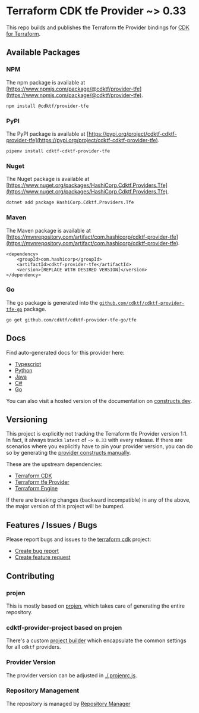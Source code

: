 # Terraform CDK tfe Provider ~> 0.33

This repo builds and publishes the Terraform tfe Provider bindings for [CDK for Terraform](https://cdk.tf).

## Available Packages

### NPM

The npm package is available at [https://www.npmjs.com/package/@cdktf/provider-tfe](https://www.npmjs.com/package/@cdktf/provider-tfe).

`npm install @cdktf/provider-tfe`

### PyPI

The PyPI package is available at [https://pypi.org/project/cdktf-cdktf-provider-tfe](https://pypi.org/project/cdktf-cdktf-provider-tfe).

`pipenv install cdktf-cdktf-provider-tfe`

### Nuget

The Nuget package is available at [https://www.nuget.org/packages/HashiCorp.Cdktf.Providers.Tfe](https://www.nuget.org/packages/HashiCorp.Cdktf.Providers.Tfe).

`dotnet add package HashiCorp.Cdktf.Providers.Tfe`

### Maven

The Maven package is available at [https://mvnrepository.com/artifact/com.hashicorp/cdktf-provider-tfe](https://mvnrepository.com/artifact/com.hashicorp/cdktf-provider-tfe).

```
<dependency>
    <groupId>com.hashicorp</groupId>
    <artifactId>cdktf-provider-tfe</artifactId>
    <version>[REPLACE WITH DESIRED VERSION]</version>
</dependency>
```

### Go

The go package is generated into the [`github.com/cdktf/cdktf-provider-tfe-go`](https://github.com/cdktf/cdktf-provider-tfe-go) package.

`go get github.com/cdktf/cdktf-provider-tfe-go/tfe`

## Docs

Find auto-generated docs for this provider here:

* [Typescript](./docs/API.typescript.md)
* [Python](./docs/API.python.md)
* [Java](./docs/API.java.md)
* [C#](./docs/API.csharp.md)
* [Go](./docs/API.go.md)

You can also visit a hosted version of the documentation on [constructs.dev](https://constructs.dev/packages/@cdktf/provider-tfe).

## Versioning

This project is explicitly not tracking the Terraform tfe Provider version 1:1. In fact, it always tracks `latest` of `~> 0.33` with every release. If there are scenarios where you explicitly have to pin your provider version, you can do so by generating the [provider constructs manually](https://cdk.tf/imports).

These are the upstream dependencies:

* [Terraform CDK](https://cdk.tf)
* [Terraform tfe Provider](https://github.com/terraform-providers/terraform-provider-tfe)
* [Terraform Engine](https://terraform.io)

If there are breaking changes (backward incompatible) in any of the above, the major version of this project will be bumped.

## Features / Issues / Bugs

Please report bugs and issues to the [terraform cdk](https://cdk.tf) project:

* [Create bug report](https://cdk.tf/bug)
* [Create feature request](https://cdk.tf/feature)

## Contributing

### projen

This is mostly based on [projen](https://github.com/eladb/projen), which takes care of generating the entire repository.

### cdktf-provider-project based on projen

There's a custom [project builder](https://github.com/hashicorp/cdktf-provider-project) which encapsulate the common settings for all `cdktf` providers.

### Provider Version

The provider version can be adjusted in [./.projenrc.js](./.projenrc.js).

### Repository Management

The repository is managed by [Repository Manager](https://github.com/hashicorp/cdktf-repository-manager/)
